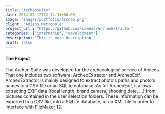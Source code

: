 ```yaml
---
title: "ArcheoSuite"
date: 2014-02-12T12:14:34+06:00
image: "images/portfolio/archeo.png"
client: "Amiens Métropole"
project_url : "https://github.com/Lowess/ArcheoExtractor"
categories: ["internship", "development"]
description: "This is meta description."
draft: false
---
```


#### The Project

The Archeo Suite was developed for the archaeological service of Amiens. That one includes two software: ArcheoExtractor and ArcheoExif. ArcheoExtractor is mainly designed to extract photo's paths and photo's names to a CSV file or an SQLite database. As for ArcheoExif, it allows extracting EXIF data (focal length, brand camera, shooting date, …) from pictures contained in the user selection folders. These information can be exported to a CSV file, into a SQLite database, or an XML file in order to interface with FileMaker 12.
